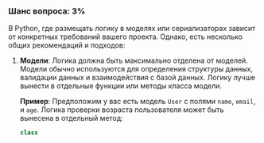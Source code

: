 ### Шанс вопроса: 3%

В Python, где размещать логику в моделях или сериализаторах зависит от конкретных требований вашего проекта. Однако, есть несколько общих рекомендаций и подходов:

1. **Модели**: Логика должна быть максимально отделена от моделей. Модели обычно используются для определения структуры данных, валидации данных и взаимодействия с базой данных. Логику лучше вынести в отдельные функции или методы класса модели.

   **Пример**: Предположим у вас есть модель `User` с полями `name`, `email`, и `age`. Логика проверки возраста пользователя может быть вынесена в отдельный метод:

   ```python
   class